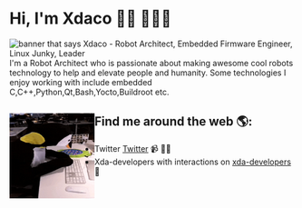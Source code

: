 # Hi, I'm Xdaco 👋🏾 👩🏾‍💻

<img src="https://avatars0.githubusercontent.com/u/3727335?s=460&v=4" alt="banner that says Xdaco - Robot Architect, Embedded Firmware Engineer, Linux Junky, Leader" alt="drawing" width="200">
I'm a Robot Architect who is passionate about making awesome cool robots technology to help and elevate people and humanity. Some technologies I enjoy working with include embedded C,C++,Python,Qt,Bash,Yocto,Buildroot etc.

## Find me around the web 🌎: <a href="https://github.com/xdaco"><img align="left" width="150" height="150" src="https://github.com/xdaco/xdaco/blob/master/penguine-giphy.gif?raw=true"></a>
- Twitter <a href="https://twitter.com/xdaco_">Twitter</a> 📹 ✍🏾
- Xda-developers with interactions on <a href="https://forum.xda-developers.com/member.php?u=4149089"> xda-developers</a> 🏓
